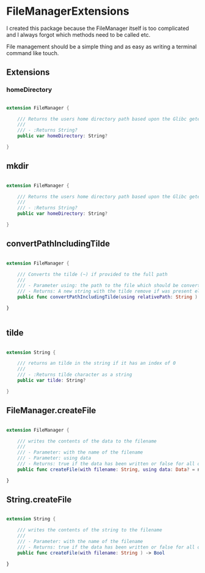 # FileManagerExtensions

I created this package because the FileManager itself is too complicated and I always forgot which methods need to be called etc.

File management should be a simple thing and as easy as writing a terminal command like touch.

## Extensions

### homeDirectory


```swift

extension FileManager {

    /// Returns the users home directory path based upon the Glibc getenv method
    ///
    /// - :Returns String?
    public var homeDirectory: String?

}

```
## mkdir

```swift

extension FileManager {

    /// Returns the users home directory path based upon the Glibc getenv method
    ///
    /// - :Returns String?
    public var homeDirectory: String?

}

```

## convertPathIncludingTilde

```swift

extension FileManager {

    /// Converts the tilde (~) if provided to the full path
    ///
    /// - Parameter using: the path to the file which should be converted to an absolute strng
    /// - Returns: A new string with the tilde remove if was present else the original string
    public func convertPathIncludingTilde(using relativePath: String ) -> String

}
 
```

## tilde

```swift

extension String {

    /// returns an tilde in the string if it has an index of 0
    ///
    /// - :Returns tilde character as a string
    public var tilde: String?

}


```

## FileManager.createFile

```swift

extension FileManager {

    /// writes the contents of the data to the filename
    ///
    /// - Parameter: with the name of the filename 
    /// - Parameter: using data
    /// - Returns: true if the data has been written or false for all other reasons
    public func createFile(with filename: String, using data: Data? = nil ) -> Bool 

}

```

## String.createFile

```swift

extension String {

    /// writes the contents of the string to the filename
    ///
    /// - Parameter: with the name of the filename 
    /// - Returns: true if the data has been written or false for all other reasons
    public func createFile(with filename: String ) -> Bool 

}

```